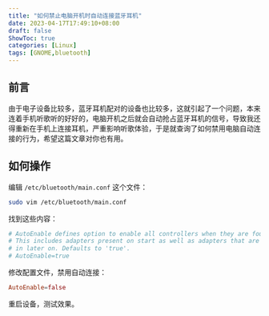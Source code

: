 ```yaml
---
title: "如何禁止电脑开机时自动连接蓝牙耳机"
date: 2023-04-17T17:49:10+08:00
draft: false
ShowToc: true
categories: [Linux]
tags: [GNOME,bluetooth]
---
```


## 前言

由于电子设备比较多，蓝牙耳机配对的设备也比较多，这就引起了一个问题，本来连着手机听歌听的好好的，电脑开机之后就会自动抢占蓝牙耳机的信号，导致我还得重新在手机上连接耳机，严重影响听歌体验，于是就查询了如何禁用电脑自动连接的行为，希望这篇文章对你也有用。

## 如何操作

编辑 `/etc/bluetooth/main.conf` 这个文件：

```bash
sudo vim /etc/bluetooth/main.conf
```

找到这些内容：

```conf
# AutoEnable defines option to enable all controllers when they are found.
# This includes adapters present on start as well as adapters that are plugged
# in later on. Defaults to 'true'.
# AutoEnable=true
```

修改配置文件，禁用自动连接：

```conf
AutoEnable=false
```

重启设备，测试效果。
